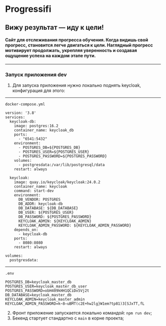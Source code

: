 # Progressifi

## Вижу результат — иду к цели!

#### Сайт для отслеживания прогресса обучения. Когда видишь свой прогресс, становится легче двигаться к цели. Наглядный прогресс мотивирует продолжать, укрепляя уверенность и создавая ощущение успеха на каждом этапе пути.

---

### Запуск приложения dev

1. Для запуска приложения нужно локально поднять keycloak, конфигурация для этого:

---

`docker-compose.yml`

```
version: '3.8'
services:
  keycloak-db:
    image: postgres:16.2
    container_name: keycloak_db
    ports:
      - "6541:5432"
    environment:
      - POSTGRES_DB=${POSTGRES_DB}
      - POSTGRES_USER=${POSTGRES_USER}
      - POSTGRES_PASSWORD=${POSTGRES_PASSWORD}
    volumes:
      - postgresdata:/var/lib/postgresql/data
    restart: always

  keycloak:
    image: quay.io/keycloak/keycloak:24.0.2
    container_name: keycloak
    command: start-dev
    environment:
      DB_VENDOR: POSTGRES
      DB_ADDR: keycloak-db
      DB_DATABASE: ${DB_DATABASE}
      DB_USER: ${POSTGRES_USER}
      DB_PASSWORD: ${POSTGRES_PASSWORD}
      KEYCLOAK_ADMIN: ${KEYCLOAK_ADMIN}
      KEYCLOAK_ADMIN_PASSWORD: ${KEYCLOAK_ADMIN_PASSWORD}
    depends_on:
      - keycloak-db
    ports:
      - 8080:8080
    restart: always

volumes:
  postgresdata:
```

---

`.env`

```
POSTGRES_DB=keycloak_master_db
POSTGRES_USER=keycloak_master_db_user
POSTGRES_PASSWORD=obH409kHH1QCiDx5Vj2t
DB_DATABASE=keycloak_master_db
KEYCLOAK_ADMIN=keycloak_master_admin
KEYCLOAK_ADMIN_PASSWORD=k~8–uBMT(c2E+hw2lg}W1em?tp81)3[SJxTT,fL
```

2. Фронт приложение запускается локально командой: `npm run dev`;
3. Бекенд стартует стандартно с `main` в корне проекта;
